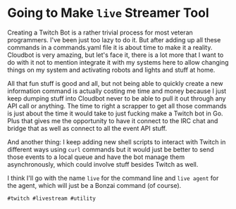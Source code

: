 # Going to Make `live` Streamer Tool

Creating a Twitch Bot is a rather trivial process for most veteran
programmers. I've been just too lazy to do it. But after adding up all
these commands in a commands.yaml file it is about time to make it a
reality. Cloudbot is very amazing, but let's face it, there is a lot
more that I want to do with it not to mention integrate it with my
systems here to allow changing things on my system and activating robots
and lights and stuff at home.

All that fun stuff is good and all, but not being able to quickly create
a new information command is actually costing me time and money because
I just keep dumping stuff into Cloudbot never to be able to pull it out
through any API call or anything. The time to right a scrapper to get
all those commands is just about the time it would take to just fucking
make a Twitch bot in Go. Plus that gives me the opportunity to have it
connect to the IRC chat and bridge that as well as connect to all the
event API stuff.

And another thing: I keep adding new shell scripts to interact with
Twitch in different ways using `curl` commands but it would just be
better to send those events to a local queue and have the bot manage
them asynchronously, which could involve stuff besides Twitch as well.

I think I'll go with the name `live` for the command line and `live
agent` for the agent, which will just be a Bonzai command (of course).

    #twitch #livestream #utility

